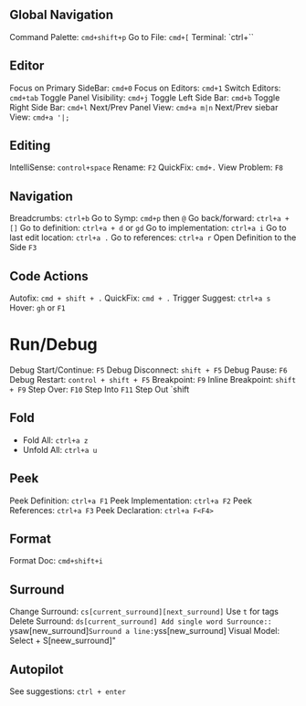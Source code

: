 ## Global Navigation
Command Palette: `cmd+shift+p`
Go to File: `cmd+[`
Terminal: `ctrl+``

## Editor
Focus on Primary SideBar: `cmd+0`
Focus on Editors: `cmd+1`
Switch Editors: `cmd+tab`
Toggle Panel Visibility: `cmd+j`
Toggle Left Side Bar: `cmd+b`
Toggle Right Side Bar: `cmd+l`
Next/Prev Panel View: `cmd+a m|n`
Next/Prev siebar View: `cmd+a '|;`


## Editing
IntelliSense: `control+space`
Rename: `F2`
QuickFix: `cmd+.`
View Problem: `F8`

## Navigation
Breadcrumbs: `ctrl+b`
Go to Symp: `cmd+p` then `@`
Go back/forward: `ctrl+a + []`
Go to definition: `ctrl+a + d` or `gd`
Go to implementation: `ctrl+a i`
Go to last edit location: `ctrl+a .`
Go to references: `ctrl+a r`
Open Definition to the Side `F3`

## Code Actions
Autofix:  `cmd + shift + .`
QuickFix: `cmd + .`
Trigger Suggest: `ctrl+a s`
Hover: `gh` or `F1`

# Run/Debug
Debug Start/Continue: `F5`
Debug Disconnect: `shift + F5`
Debug Pause: `F6`
Debug Restart: `control + shift + F5`
Breakpoint: `F9`
Inline Breakpoint: `shift + F9`
Step Over: `F10`
Step Into `F11`
Step Out `shift 

## Fold
- Fold All: `ctrl+a z`
- Unfold All: `ctrl+a u`

## Peek
Peek Definition: `ctrl+a F1`
Peek Implementation: `ctrl+a F2`
Peek References: `ctrl+a F3`
Peek Declaration: `ctrl+a F<F4>`


## Format
Format Doc: `cmd+shift+i`

## Surround
Change Surround: `cs[current_surround][next_surround]` Use `t` for tags
Delete Surround: `ds[current_surround]
Add single word Surrounce:: `ysaw[new_surround]`
Surround a line: `yss[new_surround]
Visual Model: Select + S[neew_surround]"

## Autopilot
See suggestions: `ctrl + enter`
